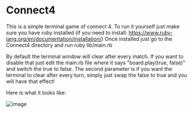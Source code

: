 # Connect4
This is a simple terminal game of connect 4. To run it yourself just make sure you have ruby installed (if you need to install: https://www.ruby-lang.org/en/documentation/installation/)
Once installed just go to the Connect4 directory and run ruby lib/main.rb

By default the terminal window will clear after every match. If you want to disable that just edit the main.rb file where it says "board.play(true, false)" and switch the true to false.
The second parameter is if you want the terminal to clear after every turn, simply just swap the false to true and you will have that effect!


Here is what it looks like:


![image](https://github.com/SirKriSftw/Connect4/assets/60492952/baa47f1e-974e-48eb-a142-d3f5084a38d5)
